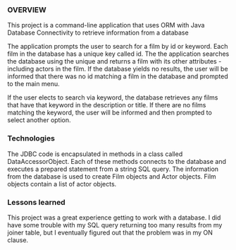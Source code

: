 ### OVERVIEW

This project is a command-line application that uses ORM with Java Database
Connectivity to retrieve information from a database


The application prompts the user to search for a film by id or keyword. Each film in the
database has a unique key called id. The the application searches the database using the
unique and returns a film with its other attributes - including actors in the film. If
the database yields no results, the user will be informed that there was no id
matching a film in the database and prompted to the main menu.


If the user elects to search via keyword, the database retrieves any films
that have that keyword in the description or title. If there are no films matching
the keyword, the user will be informed and then prompted to select another option.


### Technologies
The JDBC code is encapsulated in methods in a class called DataAccessorObject.
Each of these methods connects to the database and executes a prepared statement
from a string SQL query. The information from the database is used to create
Film objects and Actor objects. Film objects contain a list of actor objects.



### Lessons learned
This project was a great experience getting to work with a database. I did have
some trouble with my SQL query returning too many results from my joiner table,
but I eventually figured out that the problem was in my ON clause.
